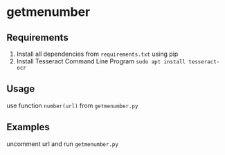 # getmenumber

## Requirements

1. Install all dependencies from `requirements.txt` using pip
2. Install Tesseract Command Line Program `sudo apt install tesseract-ocr`

## Usage

use function `number(url)` from `getmenumber.py`

## Examples

uncomment url and run `getmenumber.py`
